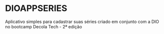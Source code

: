 # DIOAPPSERIES

Aplicativo simples para cadastrar suas séries criado em conjunto com a DIO no bootcamp Decola Tech - 2ª edição

